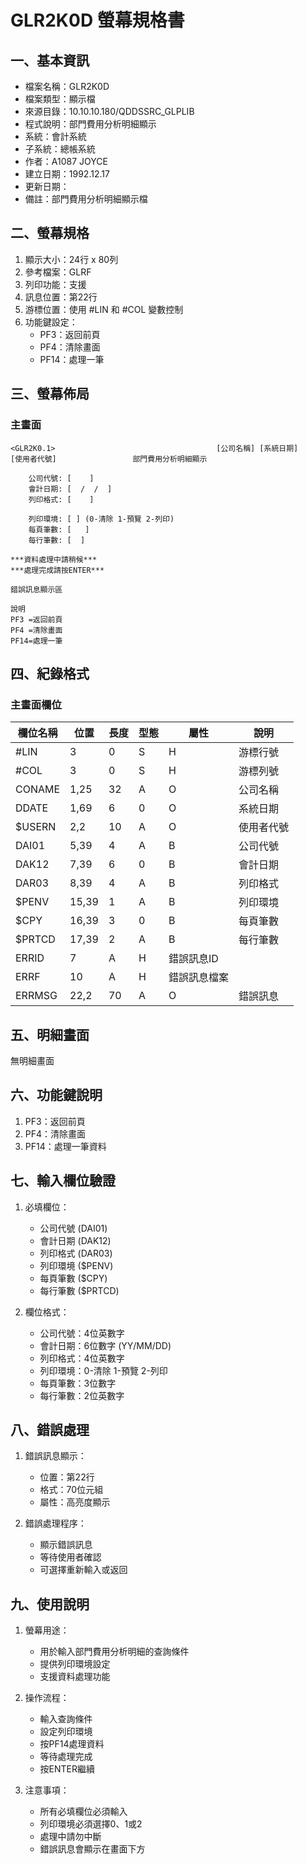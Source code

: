 # GLR2K0D 螢幕規格書

## 一、基本資訊
- 檔案名稱：GLR2K0D
- 檔案類型：顯示檔
- 來源目錄：10.10.10.180/QDDSSRC_GLPLIB
- 程式說明：部門費用分析明細顯示
- 系統：會計系統
- 子系統：總帳系統
- 作者：A1087 JOYCE
- 建立日期：1992.12.17
- 更新日期：
- 備註：部門費用分析明細顯示檔

## 二、螢幕規格
1. 顯示大小：24行 x 80列
2. 參考檔案：GLRF
3. 列印功能：支援
4. 訊息位置：第22行
5. 游標位置：使用 #LIN 和 #COL 變數控制
6. 功能鍵設定：
   - PF3：返回前頁
   - PF4：清除畫面
   - PF14：處理一筆

## 三、螢幕佈局

### 主畫面
```
<GLR2K0.1>                                    [公司名稱] [系統日期]
[使用者代號]                 部門費用分析明細顯示

    公司代號: [    ]
    會計日期: [  /  /  ]
    列印格式: [    ]

    列印環境: [ ] (0-清除 1-預覽 2-列印)
    每頁筆數: [   ]
    每行筆數: [  ]

***資料處理中請稍候***
***處理完成請按ENTER***

錯誤訊息顯示區

說明
PF3 =返回前頁
PF4 =清除畫面
PF14=處理一筆
```

## 四、紀錄格式

### 主畫面欄位
| 欄位名稱 | 位置 | 長度 | 型態 | 屬性 | 說明 |
|---------|------|------|------|------|------|
| #LIN | 3 | 0 | S | H | 游標行號 |
| #COL | 3 | 0 | S | H | 游標列號 |
| CONAME | 1,25 | 32 | A | O | 公司名稱 |
| DDATE | 1,69 | 6 | 0 | O | 系統日期 |
| $USERN | 2,2 | 10 | A | O | 使用者代號 |
| DAI01 | 5,39 | 4 | A | B | 公司代號 |
| DAK12 | 7,39 | 6 | 0 | B | 會計日期 |
| DAR03 | 8,39 | 4 | A | B | 列印格式 |
| $PENV | 15,39 | 1 | A | B | 列印環境 |
| $CPY | 16,39 | 3 | 0 | B | 每頁筆數 |
| $PRTCD | 17,39 | 2 | A | B | 每行筆數 |
| ERRID | 7 | A | H | 錯誤訊息ID |
| ERRF | 10 | A | H | 錯誤訊息檔案 |
| ERRMSG | 22,2 | 70 | A | O | 錯誤訊息 |

## 五、明細畫面
無明細畫面

## 六、功能鍵說明
1. PF3：返回前頁
2. PF4：清除畫面
3. PF14：處理一筆資料

## 七、輸入欄位驗證
1. 必填欄位：
   - 公司代號 (DAI01)
   - 會計日期 (DAK12)
   - 列印格式 (DAR03)
   - 列印環境 ($PENV)
   - 每頁筆數 ($CPY)
   - 每行筆數 ($PRTCD)

2. 欄位格式：
   - 公司代號：4位英數字
   - 會計日期：6位數字 (YY/MM/DD)
   - 列印格式：4位英數字
   - 列印環境：0-清除 1-預覽 2-列印
   - 每頁筆數：3位數字
   - 每行筆數：2位英數字

## 八、錯誤處理
1. 錯誤訊息顯示：
   - 位置：第22行
   - 格式：70位元組
   - 屬性：高亮度顯示

2. 錯誤處理程序：
   - 顯示錯誤訊息
   - 等待使用者確認
   - 可選擇重新輸入或返回

## 九、使用說明
1. 螢幕用途：
   - 用於輸入部門費用分析明細的查詢條件
   - 提供列印環境設定
   - 支援資料處理功能

2. 操作流程：
   - 輸入查詢條件
   - 設定列印環境
   - 按PF14處理資料
   - 等待處理完成
   - 按ENTER繼續

3. 注意事項：
   - 所有必填欄位必須輸入
   - 列印環境必須選擇0、1或2
   - 處理中請勿中斷
   - 錯誤訊息會顯示在畫面下方 